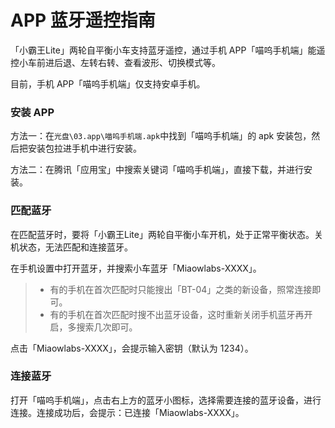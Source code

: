 # APP 蓝牙遥控指南

「小霸王Lite」两轮自平衡小车支持蓝牙遥控，通过手机 APP「喵呜手机端」能遥控小车前进后退、左转右转、查看波形、切换模式等。

目前，手机 APP「喵呜手机端」仅支持安卓手机。

### 安装 APP

方法一：在`光盘\03.app\喵呜手机端.apk`中找到「喵呜手机端」的 apk 安装包，然后把安装包拉进手机中进行安装。

方法二：在腾讯「应用宝」中搜索关键词「喵呜手机端」，直接下载，并进行安装。

### 匹配蓝牙

在匹配蓝牙时，要将「小霸王Lite」两轮自平衡小车开机，处于正常平衡状态。关机状态，无法匹配和连接蓝牙。

在手机设置中打开蓝牙，并搜索小车蓝牙「Miaowlabs-XXXX」。

> + 有的手机在首次匹配时只能搜出「BT-04」之类的新设备，照常连接即可。
> + 有的手机在首次匹配时搜不出蓝牙设备，这时重新关闭手机蓝牙再开启，多搜索几次即可。

点击「Miaowlabs-XXXX」，会提示输入密钥（默认为 1234）。

### 连接蓝牙

打开「喵呜手机端」，点击右上方的蓝牙小图标，选择需要连接的蓝牙设备，进行连接。连接成功后，会提示：已连接「Miaowlabs-XXXX」。